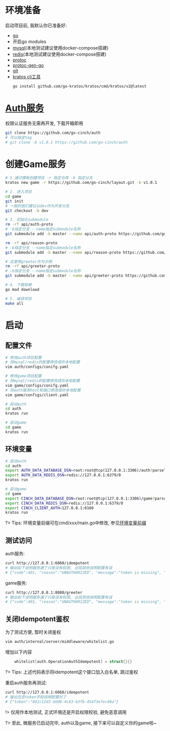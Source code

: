 # 环境准备


启动项目前, 我默认你已准备好: 
- [go](https://golang.org/dl)
- 开启go modules
- [mysql](https://www.mysql.com)(本地测试建议使用docker-compose搭建)
- [redis](https://redis.io)(本地测试建议使用docker-compose搭建)
- [protoc](https://github.com/protocolbuffers/protobuf)
- [protoc-gen-go](https://github.com/protocolbuffers/protobuf-go)
- [git](https://git-scm.com)
- [kratos cli工具](https://go-kratos.dev/docs/getting-started/usage)
    ```bash
    go install github.com/go-kratos/kratos/cmd/kratos/v2@latest
    ```


# [Auth服务](https://github.com/go-cinch/auth)


权限认证服务无需再开发, 下载开箱即用

```bash
git clone https://github.com/go-cinch/auth
# 可以指定tag
# git clone -b v1.0.1 https://github.com/go-cinch/auth
```


# 创建Game服务


```bash
# 1.通过模板创建项目 -r 指定仓库 -b 指定分支
kratos new game -r https://github.com/go-cinch/layout.git -b v1.0.1

# 2. 进入项目
cd game
git init
# 一般的我们建议以dev作为开发分支
git checkout -b dev

# 3. 初始化submodule
rm -rf api/auth-proto
# -b指定分支 --name指定submodule名称
git submodule add -b master --name api/auth-proto https://github.com/go-cinch/auth-proto.git ./api/auth-proto

rm -rf api/reason-proto
# -b指定分支 --name指定submodule名称
git submodule add -b master --name api/reason-proto https://github.com/go-cinch/reason-proto.git ./api/reason-proto

# 这里用greeter作为示例
rm -rf api/greeter-proto
# -b指定分支 --name指定submodule名称
git submodule add -b master --name api/greeter-proto https://github.com/go-cinch/greeter-proto.git ./api/greeter-proto

# 4. 下载依赖
go mod download

# 5. 编译项目
make all
```


# 启动


## 配置文件


```bash
# 修改auth项目配置
# 将mysql/redis的配置修改成你本地配置
vim auth/configs/conifg.yaml

# 修改game项目配置
# 将mysql/redis的配置修改成你本地配置
vim game/configs/conifg.yaml
# 将auth服务host和端口修改成你本地配置
vim game/configs/client.yaml

# 启动auth
cd auth
kratos run

# 启动game
cd game
kratos run
```


## 环境变量


```bash
# 启动auth
cd auth
export AUTH_DATA_DATABASE_DSN=root:root@tcp(127.0.0.1:3306)/auth?parseTime=True
export AUTH_DATA_REDIS_DSN=redis://127.0.0.1:6379/0
kratos run

# 启动game
cd game
export CINCH_DATA_DATABASE_DSN=root:root@tcp(127.0.0.1:3306)/game?parseTime=True
export CINCH_DATA_REDIS_DSN=redis://127.0.0.1:6379/0
export CINCH_CLIENT_AUTH=127.0.0.1:6160
kratos run
```

?> Tips: 环境变量前缀可在cmd/xxx/main.go中修改, 参见[环境变量前缀](/base/0.config?id=%e7%8e%af%e5%a2%83%e5%8f%98%e9%87%8f%e5%89%8d%e7%bc%80)


## 测试访问


auth服务: 
```bash
curl http://127.0.0.1:6060/idempotent
# 输出如下说明服务通了只是没有权限, 出现其他说明配置有误
# {"code":401, "reason":"UNAUTHORIZED", "message":"token is missing", "metadata":{}}
```

game服务: 
```bash
curl http://127.0.0.1:8080/greeter
# 输出如下说明服务通了只是没有权限, 出现其他说明配置有误
# {"code":401, "reason":"UNAUTHORIZED", "message":"token is missing", "metadata":{}}
```

## 关闭Idempotent鉴权

为了测试方便, 暂时关闭鉴权
```bash
vim auth/internal/server/middleware/whitelist.go
```

增加以下内容
```go
	whitelist[auth.OperationAuthIdempotent] = struct{}{}
```

?> Tips: 上述代码表示将idempotent这个接口加入白名单, 跳过鉴权


重启auth服务再测试:
```bash
curl http://127.0.0.1:6060/idempotent
# 输出包含token字段说明配置对了
# {"token":"041c12d3-ddd0-4c63-b3fb-454f3e7ec40a"}
```

!> 仅用作本地测试, 正式环境还是开启权限校验, 避免恶意调用


?> 至此, 微服务已启动完毕, auth以及game, 接下来可以自定义你的game啦~
